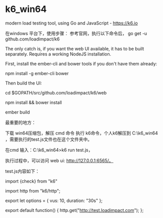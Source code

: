 # k6_win64
 modern load testing tool, using Go and JavaScript - https://k6.io

在windows 平台下，使用步骤：
参考官网，执行以下命令后，
go get -u github.com/loadimpact/k6

The only catch is, if you want the web UI available, it has to be built separately. Requires a working NodeJS installation.


First, install the ember-cli and bower tools if you don't have them already:


npm install -g ember-cli bower

Then build the UI:


cd $GOPATH/src/github.com/loadimpact/k6/web

npm install && bower install

ember build

最重要的地方：

下载 win64压缩包，解压 cmd 命令 执行 k6命令，个人k6解压到 C:\k6_win64 ，需要执行的test.js文件也在这个文件夹中。

在cmd 输入：C:\k6_win64>k6 run  test.js，

执行过程中，可以访问   web ui: http://127.0.0.1:6565/。

test.js内容如下：


import {check} from "k6"

import http from "k6/http";

export let options = {
  vus: 10,
  duration: "30s"
};


export default function() {
  http.get("http://test.loadimpact.com");
};

